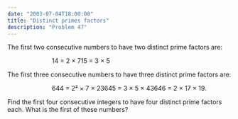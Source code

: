 ```yaml
---
date: "2003-07-04T18:00:00"
title: "Distinct primes factors"
description: "Problem 47"
---
```


<p>The first two consecutive numbers to have two distinct prime factors are:</p>
<p style="margin-left:100px;">14 = 2 × 715 = 3 × 5</p>
<p>The first three consecutive numbers to have three distinct prime factors are:</p>
<p style="margin-left:100px;">644 = 2² × 7 × 23645 = 3 × 5 × 43646 = 2 × 17 × 19.</p>
<p>Find the first four consecutive integers to have four distinct prime factors each. What is the first of these numbers?</p>

